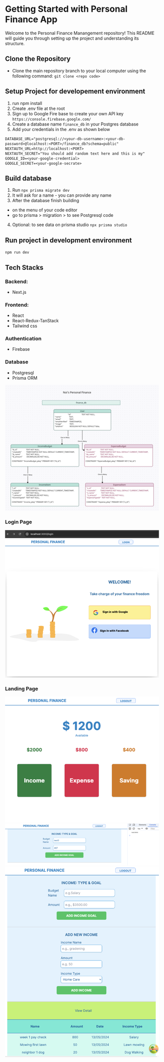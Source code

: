 # Getting Started with Personal Finance App

Welcome to the Personal Finance Manangement repository! This README will guide you through setting up the project and understanding its structure.

## Clone the Repository

- Clone the main repository branch to your local computer using the following command:
  `git clone <repo code>`

## Setup Project for developement environment

1. run npm install
2. Create .env file at the root
3. Sign up to Google Fire base to create your own API key
   `https://console.firebase.google.com/`
4. Create a database name `finance_db` in your Postgres database
5. Add your credentials in the .env as shown below

```
DATABASE_URL="postgresql://<your-db-username>:<your-db-password>@localhost:<PORT>/finance_db?schema=public"
NEXTAUTH_URL=http://localhost:<PORT>
NEXTAUTH_SECRET="You should add random text here and this is my"
GOOGLE_ID=<your-google-credential>
GOOGLE_SECRET=<your-google-secrate>
```

## Build database

1. Run `npx prisma migrate dev`
2. It will ask for a name - you can provide any name
3. After the database finish building

- on the menu of your code editor
- go to prisma > migration > to see Postgresql code

4. Optional: to see data on prisma studio `npx prisma studio`

## Run project in development environment

`npm run dev`

## Tech Stacks

### Backend:

- Next.js

### Frontend:

- React
- React-Redux-TanStack
- Tailwind css

### Authentication

- Firebase

### Database

- Postgresql
- Prisma ORM

![Alt database diagram page](assets/database-design.png)

### Login Page

![Alt database diagram page](assets/login.png)

### Landing Page

![Alt database diagram page](assets/landing-page.png)
![Alt database diagram page](assets/income-goal.png)
![Alt database diagram page](assets/income-main.png)
